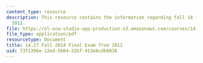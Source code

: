 ```yaml
---
content_type: resource
description: This resource contains the information regarding fall 14 final exam from
  2012.
file: https://ol-ocw-studio-app-production.s3.amazonaws.com/courses/14-27-economics-and-e-commerce-fall-2014/73f1396e12ed5b0432bf413e8cdb6038_MIT14_27F14_Final_2012.pdf
file_type: application/pdf
resourcetype: Document
title: 14.27 Fall 2014 Final Exam from 2012
uid: 73f1396e-12ed-5b04-32bf-413e8cdb6038
---
```

